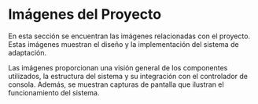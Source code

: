 
# Imágenes del Proyecto
En esta sección se encuentran las imágenes relacionadas con el proyecto. Estas imágenes muestran el diseño y la implementación del sistema de adaptación.

Las imágenes proporcionan una visión general de los componentes utilizados, la estructura del sistema y su integración con el controlador de consola. Además, se muestran capturas de pantalla que ilustran el funcionamiento del sistema.


